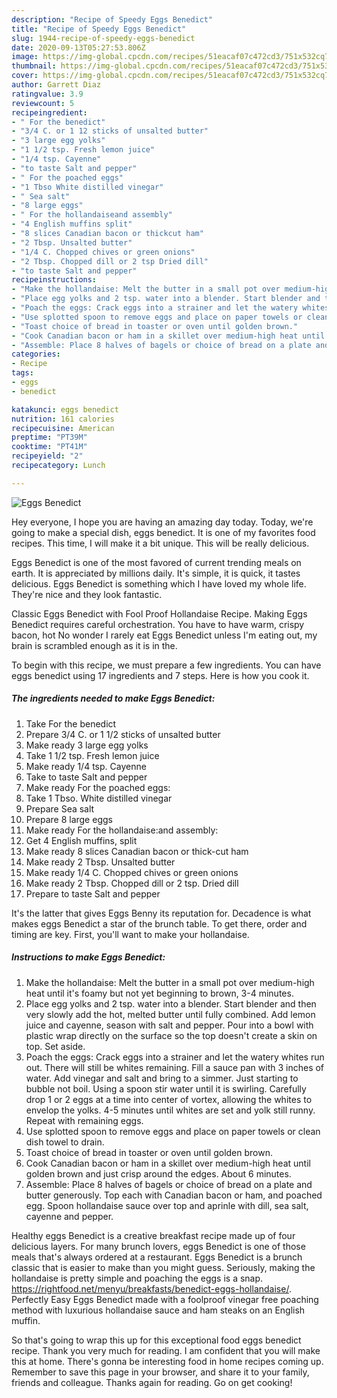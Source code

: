 ```yaml
---
description: "Recipe of Speedy Eggs Benedict"
title: "Recipe of Speedy Eggs Benedict"
slug: 1944-recipe-of-speedy-eggs-benedict
date: 2020-09-13T05:27:53.806Z
image: https://img-global.cpcdn.com/recipes/51eacaf07c472cd3/751x532cq70/eggs-benedict-recipe-main-photo.jpg
thumbnail: https://img-global.cpcdn.com/recipes/51eacaf07c472cd3/751x532cq70/eggs-benedict-recipe-main-photo.jpg
cover: https://img-global.cpcdn.com/recipes/51eacaf07c472cd3/751x532cq70/eggs-benedict-recipe-main-photo.jpg
author: Garrett Diaz
ratingvalue: 3.9
reviewcount: 5
recipeingredient:
- " For the benedict"
- "3/4 C. or 1 12 sticks of unsalted butter"
- "3 large egg yolks"
- "1 1/2 tsp. Fresh lemon juice"
- "1/4 tsp. Cayenne"
- "to taste Salt and pepper"
- " For the poached eggs"
- "1 Tbso White distilled vinegar"
- " Sea salt"
- "8 large eggs"
- " For the hollandaiseand assembly"
- "4 English muffins split"
- "8 slices Canadian bacon or thickcut ham"
- "2 Tbsp. Unsalted butter"
- "1/4 C. Chopped chives or green onions"
- "2 Tbsp. Chopped dill or 2 tsp Dried dill"
- "to taste Salt and pepper"
recipeinstructions:
- "Make the hollandaise: Melt the butter in a small pot over medium-high heat until it&#39;s foamy but not yet beginning to brown, 3-4 minutes."
- "Place egg yolks and 2 tsp. water into a blender. Start blender and then very slowly add the hot, melted butter until fully combined. Add lemon juice and cayenne, season with salt and pepper. Pour into a bowl with plastic wrap directly on the surface so the top doesn&#39;t create a skin on top. Set aside."
- "Poach the eggs: Crack eggs into a strainer and let the watery whites run out. There will still be whites remaining. Fill a sauce pan with 3 inches of water. Add vinegar and salt and bring to a simmer. Just starting to bubble not boil. Using a spoon stir water until it is swirling. Carefully drop 1 or 2 eggs at a time into center of vortex, allowing the whites to envelop the yolks. 4-5 minutes until whites are set and yolk still runny. Repeat with remaining eggs."
- "Use splotted spoon to remove eggs and place on paper towels or clean dish towel to drain."
- "Toast choice of bread in toaster or oven until golden brown."
- "Cook Canadian bacon or ham in a skillet over medium-high heat until golden brown and just crisp around the edges. About 6 minutes."
- "Assemble: Place 8 halves of bagels or choice of bread on a plate and butter generously. Top each with Canadian bacon or ham, and poached egg. Spoon hollandaise sauce over top and aprinle with dill, sea salt, cayenne and pepper."
categories:
- Recipe
tags:
- eggs
- benedict

katakunci: eggs benedict 
nutrition: 161 calories
recipecuisine: American
preptime: "PT39M"
cooktime: "PT41M"
recipeyield: "2"
recipecategory: Lunch

---
```



![Eggs Benedict](https://img-global.cpcdn.com/recipes/51eacaf07c472cd3/751x532cq70/eggs-benedict-recipe-main-photo.jpg)

Hey everyone, I hope you are having an amazing day today. Today, we're going to make a special dish, eggs benedict. It is one of my favorites food recipes. This time, I will make it a bit unique. This will be really delicious.

Eggs Benedict is one of the most favored of current trending meals on earth. It is appreciated by millions daily. It's simple, it is quick, it tastes delicious. Eggs Benedict is something which I have loved my whole life. They're nice and they look fantastic.

Classic Eggs Benedict with Fool Proof Hollandaise Recipe. Making Eggs Benedict requires careful orchestration. You have to have warm, crispy bacon, hot No wonder I rarely eat Eggs Benedict unless I&#39;m eating out, my brain is scrambled enough as it is in the.


To begin with this recipe, we must prepare a few ingredients. You can have eggs benedict using 17 ingredients and 7 steps. Here is how you cook it.

<!--inarticleads1-->

##### The ingredients needed to make Eggs Benedict:

1. Take  For the benedict
1. Prepare 3/4 C. or 1 1/2 sticks of unsalted butter
1. Make ready 3 large egg yolks
1. Take 1 1/2 tsp. Fresh lemon juice
1. Make ready 1/4 tsp. Cayenne
1. Take to taste Salt and pepper
1. Make ready  For the poached eggs:
1. Take 1 Tbso. White distilled vinegar
1. Prepare  Sea salt
1. Prepare 8 large eggs
1. Make ready  For the hollandaise:and assembly:
1. Get 4 English muffins, split
1. Make ready 8 slices Canadian bacon or thick-cut ham
1. Make ready 2 Tbsp. Unsalted butter
1. Make ready 1/4 C. Chopped chives or green onions
1. Make ready 2 Tbsp. Chopped dill or 2 tsp. Dried dill
1. Prepare to taste Salt and pepper


It&#39;s the latter that gives Eggs Benny its reputation for. Decadence is what makes eggs Benedict a star of the brunch table. To get there, order and timing are key. First, you&#39;ll want to make your hollandaise. 

<!--inarticleads2-->

##### Instructions to make Eggs Benedict:

1. Make the hollandaise: Melt the butter in a small pot over medium-high heat until it&#39;s foamy but not yet beginning to brown, 3-4 minutes.
1. Place egg yolks and 2 tsp. water into a blender. Start blender and then very slowly add the hot, melted butter until fully combined. Add lemon juice and cayenne, season with salt and pepper. Pour into a bowl with plastic wrap directly on the surface so the top doesn&#39;t create a skin on top. Set aside.
1. Poach the eggs: Crack eggs into a strainer and let the watery whites run out. There will still be whites remaining. Fill a sauce pan with 3 inches of water. Add vinegar and salt and bring to a simmer. Just starting to bubble not boil. Using a spoon stir water until it is swirling. Carefully drop 1 or 2 eggs at a time into center of vortex, allowing the whites to envelop the yolks. 4-5 minutes until whites are set and yolk still runny. Repeat with remaining eggs.
1. Use splotted spoon to remove eggs and place on paper towels or clean dish towel to drain.
1. Toast choice of bread in toaster or oven until golden brown.
1. Cook Canadian bacon or ham in a skillet over medium-high heat until golden brown and just crisp around the edges. About 6 minutes.
1. Assemble: Place 8 halves of bagels or choice of bread on a plate and butter generously. Top each with Canadian bacon or ham, and poached egg. Spoon hollandaise sauce over top and aprinle with dill, sea salt, cayenne and pepper.


Healthy eggs Benedict is a creative breakfast recipe made up of four delicious layers. For many brunch lovers, eggs Benedict is one of those meals that&#39;s always ordered at a restaurant. Eggs Benedict is a brunch classic that is easier to make than you might guess. Seriously, making the hollandaise is pretty simple and poaching the eggs is a snap. https://rightfood.net/menyu/breakfasts/benedict-eggs-hollandaise/. Perfectly Easy Eggs Benedict made with a foolproof vinegar free poaching method with luxurious hollandaise sauce and ham steaks on an English muffin. 

So that's going to wrap this up for this exceptional food eggs benedict recipe. Thank you very much for reading. I am confident that you will make this at home. There's gonna be interesting food in home recipes coming up. Remember to save this page in your browser, and share it to your family, friends and colleague. Thanks again for reading. Go on get cooking!
